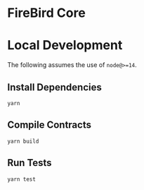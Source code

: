# FireBird Core


# Local Development

The following assumes the use of `node@>=14`.

## Install Dependencies

`yarn`

## Compile Contracts

`yarn build`

## Run Tests

`yarn test`